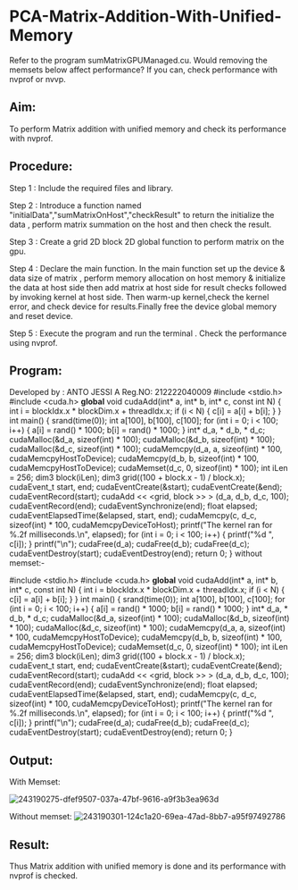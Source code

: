 # PCA-Matrix-Addition-With-Unified-Memory
Refer to the program sumMatrixGPUManaged.cu. Would removing the memsets below affect 
performance? If you can, check performance with nvprof or nvvp.
## Aim:
To perform Matrix addition with unified memory and check its performance with nvprof.

## Procedure:

Step 1 : Include the required files and library.

Step 2 : Introduce a function named "initialData","sumMatrixOnHost","checkResult" to return the initialize the data , perform matrix summation on the host and then check the result.

Step 3 : Create a grid 2D block 2D global function to perform matrix on the gpu.

Step 4 : Declare the main function. In the main function set up the device & data size of matrix , perform memory allocation on host memory & initialize the data at host side then add matrix at host side for result checks followed by invoking kernel at host side. Then warm-up kernel,check the kernel error, and check device for results.Finally free the device global memory and reset device.

Step 5 : Execute the program and run the terminal . Check the performance using nvprof.

## Program:

Developed by : ANTO JESSI A
Reg.NO: 212222040009
#include <stdio.h>
#include <cuda.h>
__global__ void cudaAdd(int* a, int* b, int* c, const int N) {
    int i = blockIdx.x * blockDim.x + threadIdx.x;
    if (i < N) {
        c[i] = a[i] + b[i];
    }
}
int main() {
    srand(time(0));
    int a[100], b[100], c[100];
    for (int i = 0; i < 100; i++) {
        a[i] = rand() * 1000;
        b[i] = rand() * 1000;
    }
    int* d_a, * d_b, * d_c;
    cudaMalloc(&d_a, sizeof(int) * 100);
    cudaMalloc(&d_b, sizeof(int) * 100);
    cudaMalloc(&d_c, sizeof(int) * 100);
    cudaMemcpy(d_a, a, sizeof(int) * 100, cudaMemcpyHostToDevice);
    cudaMemcpy(d_b, b, sizeof(int) * 100, cudaMemcpyHostToDevice);
    cudaMemset(d_c, 0, sizeof(int) * 100);
    int iLen = 256;
    dim3 block(iLen);
    dim3 grid((100 + block.x - 1) / block.x);
    cudaEvent_t start, end;
    cudaEventCreate(&start);
    cudaEventCreate(&end);
    cudaEventRecord(start);
    cudaAdd << <grid, block >> > (d_a, d_b, d_c, 100);
    cudaEventRecord(end);
    cudaEventSynchronize(end);
    float elapsed;
    cudaEventElapsedTime(&elapsed, start, end);
    cudaMemcpy(c, d_c, sizeof(int) * 100, cudaMemcpyDeviceToHost);
    printf("The kernel ran for %.2f milliseconds.\n", elapsed);
    for (int i = 0; i < 100; i++) {
        printf("%d ", c[i]);
    }
    printf("\n");
    cudaFree(d_a);
    cudaFree(d_b);
    cudaFree(d_c);
    cudaEventDestroy(start);
    cudaEventDestroy(end);
    return 0;
}
without memset:-

#include <stdio.h>
#include <cuda.h>
__global__ void cudaAdd(int* a, int* b, int* c, const int N) {
    int i = blockIdx.x * blockDim.x + threadIdx.x;
    if (i < N) {
        c[i] = a[i] + b[i];
    }
}
int main() {
    srand(time(0));
    int a[100], b[100], c[100];
    for (int i = 0; i < 100; i++) {
        a[i] = rand() * 1000;
        b[i] = rand() * 1000;
    }
    int* d_a, * d_b, * d_c;
    cudaMalloc(&d_a, sizeof(int) * 100);
    cudaMalloc(&d_b, sizeof(int) * 100);
    cudaMalloc(&d_c, sizeof(int) * 100);
    cudaMemcpy(d_a, a, sizeof(int) * 100, cudaMemcpyHostToDevice);
    cudaMemcpy(d_b, b, sizeof(int) * 100, cudaMemcpyHostToDevice);
    cudaMemset(d_c, 0, sizeof(int) * 100);
    int iLen = 256;
    dim3 block(iLen);
    dim3 grid((100 + block.x - 1) / block.x);
    cudaEvent_t start, end;
    cudaEventCreate(&start);
    cudaEventCreate(&end);
    cudaEventRecord(start);
    cudaAdd << <grid, block >> > (d_a, d_b, d_c, 100);
    cudaEventRecord(end);
    cudaEventSynchronize(end);
    float elapsed;
    cudaEventElapsedTime(&elapsed, start, end);
    cudaMemcpy(c, d_c, sizeof(int) * 100, cudaMemcpyDeviceToHost);
    printf("The kernel ran for %.2f milliseconds.\n", elapsed);
    for (int i = 0; i < 100; i++) {
        printf("%d ", c[i]);
    }
    printf("\n");
    cudaFree(d_a);
    cudaFree(d_b);
    cudaFree(d_c);
    cudaEventDestroy(start);
    cudaEventDestroy(end);
    return 0;
}

## Output:
With Memset:

![243190275-dfef9507-037a-47bf-9616-a9f3b3ea963d](https://github.com/ANTOJESSI/PCA-Matrix-Addition-With-Unified-Memory/assets/119394422/70e3617e-3168-440e-8fa9-c414d3b24f5b)

Without memset:
![243190301-124c1a20-69ea-47ad-8bb7-a95f97492786](https://github.com/ANTOJESSI/PCA-Matrix-Addition-With-Unified-Memory/assets/119394422/7d427038-b5da-4046-8fec-a6a43d447de4)


## Result:
Thus Matrix addition with unified memory is done and its performance with nvprof is checked.
